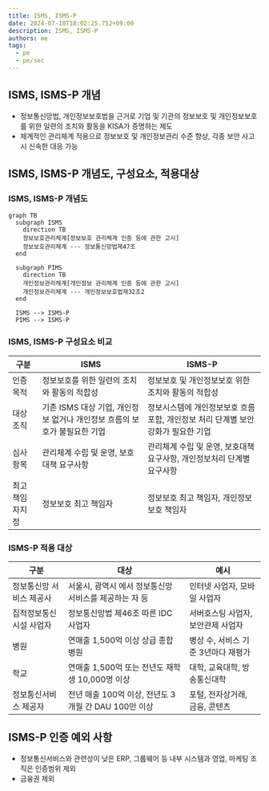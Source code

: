 ```yaml
---
title: ISMS, ISMS-P
date: 2024-07-10T18:02:25.752+09:00
description: ISMS, ISMS-P
authors: me
tags: 
  - pe
  - pe/sec 
---
```


## ISMS, ISMS-P 개념

- 정보통신망법, 개인정보보호법을 근거로 기업 및 기관의 정보보호 및 개인정보보호를 위한 일련의 조치와 활동을 KISA가 증명하는 제도
- 체계적인 관리체계 적용으로 정보보호 및 개인정보관리 수준 향상, 각종 보안 사고시 신속한 대응 가능

## ISMS, ISMS-P 개념도, 구성요소, 적용대상

### ISMS, ISMS-P 개념도

```mermaid
graph TB
  subgraph ISMS
    direction TB
    정보보호관리체계[정보보호 관리체계 인증 등에 관한 고시]
    정보보호관리체계 --- 정보통신망법제47조
  end

  subgraph PIMS
    direction TB
    개인정보관리체계[개인정보 관리체계 인증 등에 관한 고시]
    개인정보관리체계 --- 개인정보보호법제32조2
  end

  ISMS --> ISMS-P
  PIMS --> ISMS-P
```

### ISMS, ISMS-P 구성요소 비교

| 구분 | ISMS | ISMS-P |
| --- | --- | --- |
| 인증목적 | 정보보호를 위한 일련의 조치와 활동의 적합성 | 정보보호 및 개인정보보호 위한 조치와 활동의 적합성 |
| 대상조직 | 기존 ISMS 대상 기업, 개인정보 없거나 개인정보 흐름의 보호가 불필요한 기업 | 정보시스템에 개인정보보호 흐름 포함, 개인정보 처리 단계별 보안 강화가 필요한 기업 |
| 심사 항목 | 관리체계 수립 및 운영, 보호대책 요구사항 | 관리체계 수립 및 운영, 보호대책 요구사항, 개인정보처리 단계별 요구사항 |
| 최고책임자지정 | 정보보호 최고 책임자 | 정보보호 최고 책임자, 개인정보보호 책임자 |

### ISMS-P 적용 대상

| 구분 | 대상 | 예시 |
| --- | --- | --- |
| 정보통신망 서비스 제공사 | 서울시, 광역시 에서 정보통신망 서비스를 제공하는 자 등 | 인터넷 사업자, 모바일 사업자 |
| 집적정보통신 시설 사업자 | 정보통신망법 제46조 따른 IDC 사업자 | 서버호스팅 사업자, 보안관제 사업자 |
| 병원 | 연매출 1,500억 이상 상급 종합 병원 | 병상 수, 서비스 기준 3년마다 재평가 |
| 학교 | 연매출 1,500억 또는 전년도 재학생 10,000명 이상 | 대학, 교육대학, 방송통신대학 |
| 정보통신서비스 제공자 | 전년 매출 100억 이상, 전년도 3개월 간 DAU 100만 이상 | 포털, 전자상거래, 금융, 콘텐츠 |

## ISMS-P 인증 예외 사항

- 정보통신서비스와 관련성이 낮은 ERP, 그룹웨어 등 내부 시스템과 영업, 마케팅 조직은 인증범위 제외
- 금융권 제외
